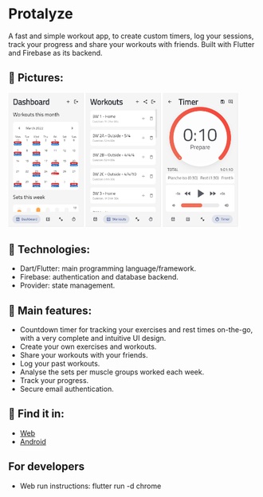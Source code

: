 # Protalyze

A fast and simple workout app, to create custom timers, log your sessions, track your progress and share your workouts with friends. Built with Flutter and Firebase as its backend.

## 🚀 Pictures:

<img src="images/2.png" width="30%"></img> 
<img src="images/4.png" width="30%"></img> 
<img src="images/7.png" width="30%"></img>

## 🚀 Technologies:
- Dart/Flutter: main programming language/framework.
- Firebase: authentication and database backend.
- Provider: state management.

## 🚀 Main features:
- Countdown timer for tracking your exercises and rest times on-the-go, with a very complete and intuitive UI design.
- Create your own exercises and workouts.
- Share your workouts with your friends.
- Log your past workouts.
- Analyse the sets per muscle groups worked each week.
- Track your progress.
- Secure email authentication.

## 🚀 Find it in:
- [Web](https://martinjedwabny.github.io/protalyze/)
- [Android](https://play.google.com/store/apps/details?id=com.mdjyapps.protalyze)

## For developers

- Web run instructions: 
  flutter run -d chrome
